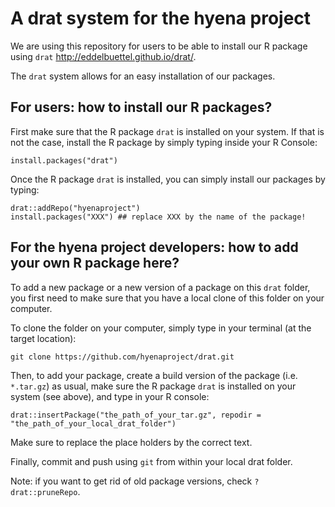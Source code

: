 # A drat system for the hyena project

We are using this repository for users to be able to install our R package using ```drat``` http://eddelbuettel.github.io/drat/.

The ```drat``` system allows for an easy installation of our packages.


## For users: how to install our R packages?

First make sure that the R package ```drat``` is installed on your system.
If that is not the case, install the R package by simply typing inside your R Console:

```{r}
install.packages("drat")
```

Once the R package ```drat``` is installed, you can simply install our packages by typing:

```{r}
drat::addRepo("hyenaproject")
install.packages("XXX") ## replace XXX by the name of the package!
```


## For the hyena project developers: how to add your own R package here?

To add a new package or a new version of a package on this ```drat``` folder, you first need to make sure that you have a local clone of this folder on your computer.

To clone the folder on your computer, simply type in your terminal (at the target location):

```
git clone https://github.com/hyenaproject/drat.git
```

Then, to add your package, create a build version of the package (i.e. ```*.tar.gz```) as usual, make sure the R package ```drat``` is installed on your system (see above), and type in your R console:

```
drat::insertPackage("the_path_of_your_tar.gz", repodir = "the_path_of_your_local_drat_folder")
```

Make sure to replace the place holders by the correct text. 

Finally, commit and push using ```git``` from within your local drat folder.

Note: if you want to get rid of old package versions, check ```?drat::pruneRepo```.